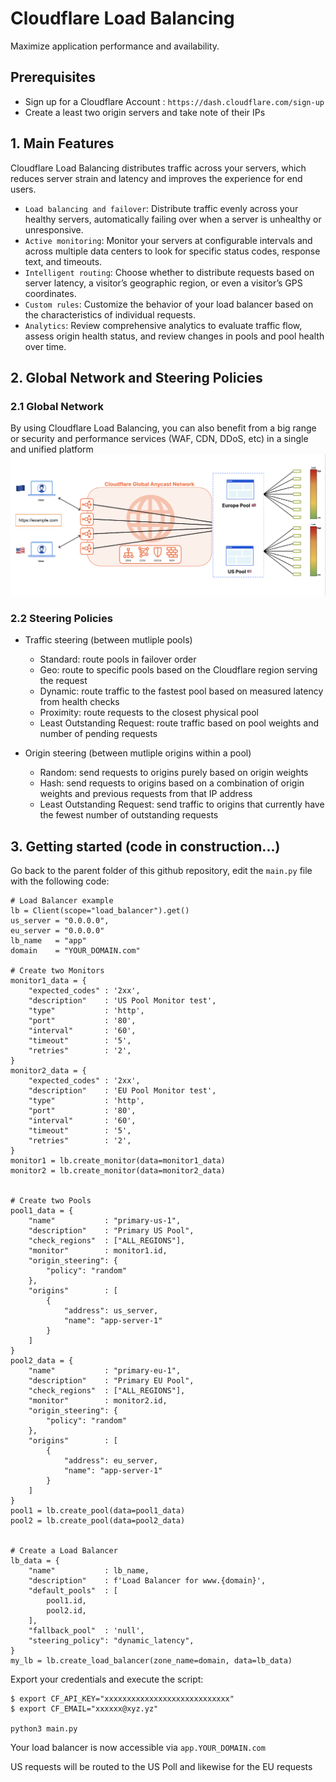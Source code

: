 
# Cloudflare Load Balancing

Maximize application performance and availability.

## Prerequisites

*  Sign up for a Cloudflare Account : `https://dash.cloudflare.com/sign-up`
*  Create a least two origin servers and take note of their IPs


## 1. Main Features
Cloudflare Load Balancing distributes traffic across your servers, which reduces server strain and latency and improves the experience for end users.

* `Load balancing and failover`: Distribute traffic evenly across your healthy servers, automatically failing over when a server is unhealthy or unresponsive.
* `​​Active monitoring`:  Monitor your servers at configurable intervals and across multiple data centers to look for specific status codes, response text, and timeouts.
* `Intelligent routing`: Choose whether to distribute requests based on server latency, a visitor’s geographic region, or even a visitor’s GPS coordinates.
* `Custom rules`: Customize the behavior of your load balancer based on the characteristics of individual requests.
* `Analytics`: Review comprehensive analytics to evaluate traffic flow, assess origin health status, and review changes in pools and pool health over time.

## 2. Global Network and Steering Policies
### 2.1 Global Network
By using Cloudflare Load Balancing, you can also benefit from a big range or security and performance services (WAF, CDN, DDoS, etc) in a single and unified platform
![Primary DNS](../assets/load_balancing.png)

### 2.2 Steering Policies
* Traffic steering (between mutliple pools)
     * Standard: route pools in failover order
     * Geo: route to specific pools based on the Cloudflare region serving the request
     * Dynamic: route traffic to the fastest pool based on measured latency from health checks
     * Proximity: route requests to the closest physical pool
     * Least Outstanding Request: route traffic based on pool weights and number of pending requests


* Origin steering (between mutliple origins within a pool)
    * Random: send requests to origins purely based on origin weights
    * Hash: send requests to origins based on a combination of origin weights and previous requests from that IP address
    * Least Outstanding Request: send traffic to origins that currently have the fewest number of outstanding requests

## 3. Getting started (code in construction...)

Go back to the parent folder of this github repository, edit the `main.py` file with the following code:
```
# Load Balancer example
lb = Client(scope="load_balancer").get()
us_server = "0.0.0.0",
eu_server = "0.0.0.0"
lb_name   = "app" 
domain    = "YOUR_DOMAIN.com"

# Create two Monitors
monitor1_data = {
    "expected_codes" : '2xx', 
    "description"    : 'US Pool Monitor test',
    "type"           : 'http',
    "port"           : '80',
    "interval"       : '60',
    "timeout"        : '5',
    "retries"        : '2',
}
monitor2_data = {
    "expected_codes" : '2xx', 
    "description"    : 'EU Pool Monitor test',
    "type"           : 'http',
    "port"           : '80',
    "interval"       : '60',
    "timeout"        : '5',
    "retries"        : '2',
}
monitor1 = lb.create_monitor(data=monitor1_data)
monitor2 = lb.create_monitor(data=monitor2_data)


# Create two Pools
pool1_data = {
    "name"           : "primary-us-1",
    "description"    : "Primary US Pool",
    "check_regions"  : ["ALL_REGIONS"],
    "monitor"        : monitor1.id,
    "origin_steering": {
        "policy": "random"
    },
    "origins"        : [
        {
            "address": us_server,
            "name": "app-server-1"
        }
    ]
}
pool2_data = {
    "name"           : "primary-eu-1",
    "description"    : "Primary EU Pool",
    "check_regions"  : ["ALL_REGIONS"],
    "monitor"        : monitor2.id,
    "origin_steering": {
        "policy": "random"
    },
    "origins"        : [
        {
            "address": eu_server,
            "name": "app-server-1"
        }
    ]
}
pool1 = lb.create_pool(data=pool1_data)
pool2 = lb.create_pool(data=pool2_data)

 
# Create a Load Balancer
lb_data = {
    "name"           : lb_name,
    "description"    : f'Load Balancer for www.{domain}',
    "default_pools"  : [
        pool1.id,
        pool2.id,
    ], 
    "fallback_pool"  : 'null',
    "steering_policy": "dynamic_latency",
}
my_lb = lb.create_load_balancer(zone_name=domain, data=lb_data)
```

Export your credentials and execute the script:
```
$ export CF_API_KEY="xxxxxxxxxxxxxxxxxxxxxxxxxxxx"
$ export CF_EMAIL="xxxxxx@xyz.yz"

python3 main.py
```

Your load balancer is now accessible via `app.YOUR_DOMAIN.com`

US requests will be routed to the US Poll and likewise for the EU requests 